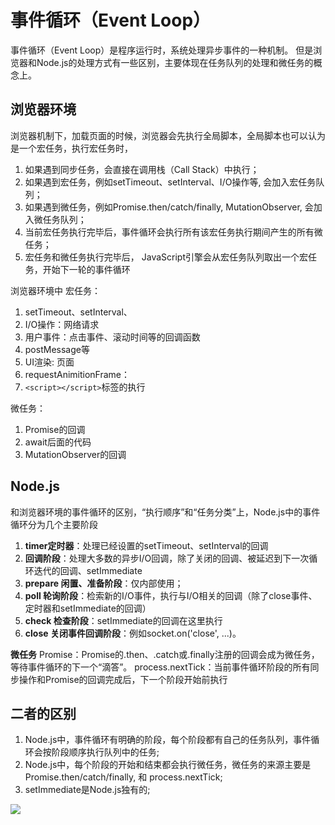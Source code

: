 # 事件循环（Event Loop）

事件循环（Event Loop）是程序运行时，系统处理异步事件的一种机制。
但是浏览器和Node.js的处理方式有一些区别，主要体现在任务队列的处理和微任务的概念上。

## 浏览器环境

浏览器机制下，加载页面的时候，浏览器会先执行全局脚本，全局脚本也可以认为是一个宏任务，执行宏任务时，

1. 如果遇到同步任务，会直接在调用栈（Call Stack）中执行；
2. 如果遇到宏任务，例如setTimeout、setInterval、I/O操作等, 会加入宏任务队列；
3. 如果遇到微任务，例如Promise.then/catch/finally, MutationObserver, 会加入微任务队列；
4. 当前宏任务执行完毕后，事件循环会执行所有该宏任务执行期间产生的所有微任务；
5. 宏任务和微任务执行完毕后， JavaScript引擎会从宏任务队列取出一个宏任务，开始下一轮的事件循环

浏览器环境中
宏任务：

1. setTimeout、setInterval、
2. I/O操作：网络请求
3. 用户事件：点击事件、滚动时间等的回调函数
4. postMessage等
5. UI渲染: 页面
6. requestAnimitionFrame：
7. `<script></script>`标签的执行

微任务：

1. Promise的回调
2. await后面的代码
3. MutationObserver的回调

## Node.js

和浏览器环境的事件循环的区别，“执行顺序”和“任务分类”上，Node.js中的事件循环分为几个主要阶段

1. **timer定时器**：处理已经设置的setTimeout、setInterval的回调
2. **回调阶段**：处理大多数的异步I/O回调，除了关闭的回调、被延迟到下一次循环迭代的回调、setImmediate
3. **prepare 闲置、准备阶段**：仅内部使用；
4. **poll 轮询阶段**：检索新的I/O事件，执行与I/O相关的回调（除了close事件、定时器和setImmediate的回调）
5. **check 检查阶段**：setImmediate的回调在这里执行
6. **close 关闭事件回调阶段**：例如socket.on('close', ...)。


**微任务**
Promise：Promise的.then、.catch或.finally注册的回调会成为微任务，等待事件循环的下一个“滴答”。
process.nextTick：当前事件循环阶段的所有同步操作和Promise的回调完成后，下一个阶段开始前执行

## 二者的区别

1. Node.js中，事件循环有明确的阶段，每个阶段都有自己的任务队列，事件循环会按阶段顺序执行队列中的任务;
2. Node.js中，每个阶段的开始和结束都会执行微任务，微任务的来源主要是Promise.then/catch/finally, 和 process.nextTick;
3. setImmediate是Node.js独有的;

<img src="https://res.cloudinary.com/practicaldev/image/fetch/s--I8K4E512--/c_limit,f_auto,fl_progressive,q_auto,w_880/https://dev-to-uploads.s3.amazonaws.com/uploads/articles/tg7893fgvd0q8im1fy3s.png">

